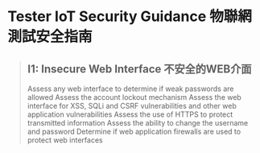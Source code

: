 # Tester IoT Security Guidance 物聯網測試安全指南

> ## I1: Insecure Web Interface 不安全的WEB介面
> Assess any web interface to determine if weak passwords are allowed
> Assess the account lockout mechanism
> Assess the web interface for XSS, SQLi and CSRF vulnerabilities and other web application vulnerabilities
> Assess the use of HTTPS to protect transmitted information
> Assess the ability to change the username and password
> Determine if web application firewalls are used to protect web interfaces

